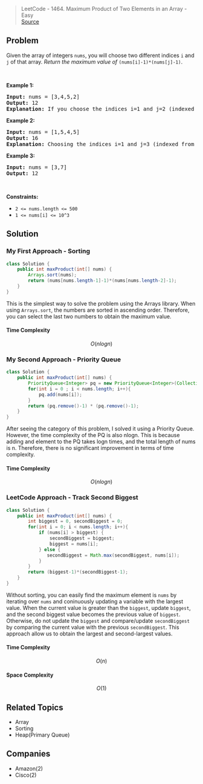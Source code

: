 > LeetCode - 1464. Maximum Product of Two Elements in an Array - Easy  
> <a href="https://leetcode.com/problems/maximum-product-of-two-elements-in-an-array/">Source</a>

## Problem
<div>Given the array of integers <code>nums</code>, you will choose two different indices <code>i</code> and <code>j</code> of that array. <em>Return the maximum value of</em> <code>(nums[i]-1)*(nums[j]-1)</code>.
<p>&nbsp;</p>
<p><strong class="example">Example 1:</strong></p>

<pre><strong>Input:</strong> nums = [3,4,5,2]
<strong>Output:</strong> 12 
<strong>Explanation:</strong> If you choose the indices i=1 and j=2 (indexed from 0), you will get the maximum value, that is, (nums[1]-1)*(nums[2]-1) = (4-1)*(5-1) = 3*4 = 12. 
</pre>

<p><strong class="example">Example 2:</strong></p>

<pre><strong>Input:</strong> nums = [1,5,4,5]
<strong>Output:</strong> 16
<strong>Explanation:</strong> Choosing the indices i=1 and j=3 (indexed from 0), you will get the maximum value of (5-1)*(5-1) = 16.
</pre>

<p><strong class="example">Example 3:</strong></p>

<pre><strong>Input:</strong> nums = [3,7]
<strong>Output:</strong> 12
</pre>

<p>&nbsp;</p>
<p><strong>Constraints:</strong></p>

<ul>
	<li><code>2 &lt;= nums.length &lt;= 500</code></li>
	<li><code>1 &lt;= nums[i] &lt;= 10^3</code></li>
</ul>
</div>

## Solution
### My First Approach - Sorting
```java
class Solution {
    public int maxProduct(int[] nums) {
        Arrays.sort(nums);
        return (nums[nums.length-1]-1)*(nums[nums.length-2]-1);
    }
}
```
This is the simplest way to solve the problem using the Arrays library. When using ```Arrays.sort```, the numbers are sorted in ascending order. Therefore, you can select the last two numbers to obtain the maximum value.

#### Time Complexity
$$ O(n log n) $$

### My Second Approach - Priority Queue
```java
class Solution {
    public int maxProduct(int[] nums) {
        PriorityQueue<Integer> pq = new PriorityQueue<Integer>(Collections.reverseOrder());
        for(int i = 0 ; i < nums.length; i++){
            pq.add(nums[i]);
        }
        return (pq.remove()-1) * (pq.remove()-1);
    }
}
```
After seeing the category of this problem, I solved it using a Priority Queue. However, the time complexity of the PQ is also nlogn. This is because adding and element to the PQ takes logn times, and the total length of nums is n. Therefore, there is no significant improvement in terms of time complexity.

#### Time Complexity
$$ O(n log n) $$

### LeetCode Approach - Track Second Biggest
```java
class Solution {
    public int maxProduct(int[] nums) {
        int biggest = 0, secondBiggest = 0;
        for(int i = 0; i < nums.length; i++){
            if (nums[i] > biggest) {
                secondBiggest = biggest;
                biggest = nums[i];
            } else {
               secondBiggest = Math.max(secondBiggest, nums[i]);
            }
        }
        return (biggest-1)*(secondBiggest-1);
    }
}
```
Without sorting, you can easily find the maximum element is ```nums``` by iterating over ```nums``` and coninuously updating a variable with the largest value. When the current value is greater than the ```biggest```, update ```biggest```, and the second biggest value becomes the previous value of ```biggest```. Otherwise, do not update the ```biggest``` and compare/update ```secondBiggest``` by comparing the current value with the previous ```secondBiggest```. This approach allow us to obtain the largest and second-largest values.
#### Time Complexity
$$ O(n) $$
#### Space Complexity
$$ O(1) $$

## Related Topics
- Array
- Sorting
- Heap(Primary Queue)

## Companies
- Amazon(2)
- Cisco(2)
